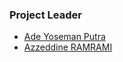 

### Project Leader
* [Ade Yoseman Putra](mailto:ade.putra@owasp.org)
* [Azzeddine RAMRAMI](mailto:azzeddine.ramrami@owasp.org)
